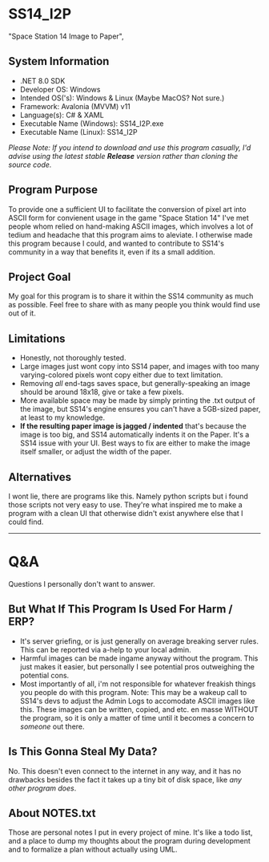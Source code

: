 # SS14_I2P
"Space Station 14 Image to Paper",

## System Information
- .NET 8.0 SDK
- Developer OS: Windows
- Intended OS('s): Windows & Linux (Maybe MacOS? Not sure.)
- Framework: Avalonia (MVVM) v11
- Language(s): C# & XAML
- Executable Name (Windows): SS14_I2P.exe
- Executable Name (Linux):   SS14_I2P

*Please Note: If you intend to download and use this program casually, I'd advise using the latest stable **Release** version rather than cloning the source code.*

## Program Purpose
To provide one a sufficient UI to facilitate the conversion of pixel art into ASCII form for convienent usage in the game "Space Station 14" I've met people whom relied on hand-making ASCII images, which involves a lot of tedium and headache that this program aims to aleviate. I otherwise made this program because I could, and wanted to contribute to SS14's community in a way that benefits it, even if its a small addition.

## Project Goal
My goal for this program is to share it within the SS14 community as much as possible. Feel free to share with as many people you think would find use out of it.

## Limitations
- Honestly, not thoroughly tested.
- Large images just wont copy into SS14 paper, and images with too many varying-colored pixels wont copy either due to text limitation.
- Removing *all* end-tags saves space, but generally-speaking an image should be around 18x18, give or take a few pixels.
- More available space may be made by simply printing the .txt output of the image, but SS14's engine ensures you can't have a 5GB-sized paper, at least to my knowledge.
- **If the resulting paper image is jagged / indented** that's because the image is too big, and SS14 automatically indents it on the Paper. It's a SS14 issue with your UI. Best ways to fix are either to make the image itself smaller, or adjust the width of the paper.

## Alternatives
I wont lie, there are programs like this. Namely python scripts but i found those scripts not very easy to use. They're what inspired me to make a program with a clean UI that otherwise didn't exist anywhere else that I could find.

---

# Q&A
Questions I personally don't want to answer.

## But What If This Program Is Used For Harm / ERP?
- It's server griefing, or is just generally on average breaking server rules. This can be reported via a-help to your local admin.
- Harmful images can be made ingame anyway without the program. This just makes it easier, but personally I see potential pros outweighing the potential cons.
- Most importantly of all, i'm not responsible for whatever freakish things you people do with this program.
Note: This may be a wakeup call to SS14's devs to adjust the Admin Logs to accomodate ASCII images like this. These images can be written, copied, and etc. en masse WITHOUT the program, so it is only a matter of time until it becomes a concern to *someone* out there.

## Is This Gonna Steal My Data?
No. This doesn't even connect to the internet in any way, and it has no drawbacks besides the fact it takes up a tiny bit of disk space, like *any other program does*.

## About NOTES.txt
Those are personal notes I put in every project of mine. It's like a todo list, and a place to dump my thoughts about the program during development and to formalize a plan without actually using UML.
